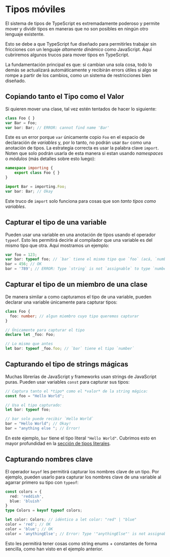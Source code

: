 # Tipos móviles

El sistema de tipos de TypeScript es extremadamente poderoso y permite mover y dividir tipos en maneras que no son posibles en ningún otro lenguaje existente.

Esto se debe a que TypeScript fue diseñado para permitirles trabajar sin fricciones con un lenguaje *altamente dinámico* como JavaScript. Aquí cubriremos algunos trucos para mover tipos en TypeScript. 

La fundamentación principal es que: si cambian una sola cosa, todo lo demás se actualizará automáticamente y recibirán errors útiles si algo se rompe a partir de los cambios, como un sistema de restricciones bien diseñado.

## Copiando tanto el Tipo como el Valor

Si quieren mover una clase, tal vez estén tentados de hacer lo siguiente:

```ts
class Foo { }
var Bar = Foo;
var bar: Bar; // ERROR: cannot find name 'Bar'
```

Este es un error porque `var` únicamente copio `Foo` en el espacio de declaración de *variables* y, por lo tanto, no podrán usar `Bar` como una anotación de tipos. La estrategia correcta es usar la palabra clave `import`. Noten que solo podrán usarla de esta manera si estan usando *namespaces* o *módulos* (más detalles sobre esto luego):

```ts
namespace importing {
    export class Foo { }
}

import Bar = importing.Foo;
var bar: Bar; // Okay
```

Este truco de `import` solo funciona para cosas que son *tanto tipos como variables*.

## Capturar el tipo de una variable

Pueden usar una variable en una anotación de tipos usando el operador `typeof`. Esto les permitirá decirle al compilador que una variable es del mismo tipo que otra. Aquí mostramos un ejemplo:

```ts
var foo = 123;
var bar: typeof foo; // `bar` tiene el mismo tipo que `foo` (acá, `number`)
bar = 456; // OK
bar = '789'; // ERROR: Type `string` is not `assignable` to type `number`
```

## Capturar el tipo de un miembro de una clase

De manera similar a como capturamos el tipo de una variable, pueden declarar una variable únicamente para capturar tipos:

```ts
class Foo {
  foo: number; // algun miembro cuyo tipo queremos capturar
}

// Únicamente para capturar el tipo
declare let _foo: Foo;

// Lo mismo que antes
let bar: typeof _foo.foo; // `bar` tiene el tipo `number`
```

## Capturando el tipo de strings mágicas

Muchas librerías de JavaScript y frameworks usan strings de JavaScript puras. Pueden usar variables `const` para capturar sus tipos:

```ts
// Captura tanto el *tipo* como el *valor* de la string mágica:
const foo = "Hello World";

// Usa el tipo capturado:
let bar: typeof foo;

// bar solo puede recibir `Hello World`
bar = "Hello World"; // Okay!
bar = "anything else "; // Error!
```

En este ejemplo, `bar` tiene el tipo literal `"Hello World"`. Cubrimos esto en mayor profundidad en la [sección de tipos literales](https://basarat.gitbooks.io/typescript/content/docs/types/literal-types.html "Tipos Literales").

## Capturando nombres clave

El operador `keyof` les permitirá capturar los nombres clave de un tipo. Por ejemplo, pueden usarlo para capturar los nombres clave de una variable al agarrar primero su tipo con `typeof`:

```ts
const colors = {
  red: 'reddish',
  blue: 'bluish'
}
type Colors = keyof typeof colors;

let color: Colors; // idéntico a let color: "red" | "blue"
color = 'red'; // OK
color = 'blue'; // OK
color = 'anythingElse'; // Error: Type '"anythingElse"' is not assignable to type '"red" | "blue"'
```

Esto les permitirá tener cosas como string enums + constantes de forma sencilla, como han visto en el ejemplo anterior.
